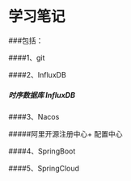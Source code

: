 # 学习笔记  

###包括：  

####1、git  


####2、InfluxDB  

##### 时序数据库 InfluxDB  



####3、Nacos  

#####阿里开源注册中心+ 配置中心  



####4、SpringBoot  



####5、SpringCloud  